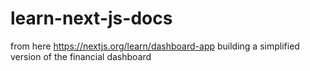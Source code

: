 # learn-next-js-docs
from here https://nextjs.org/learn/dashboard-app building a simplified version of the financial dashboard
